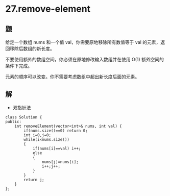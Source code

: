 # 27.remove-element

## 题

给定一个数组 nums 和一个值 val，你需要原地移除所有数值等于 val 的元素，返回移除后数组的新长度。

不要使用额外的数组空间，你必须在原地修改输入数组并在使用 O(1) 额外空间的条件下完成。

元素的顺序可以改变。你不需要考虑数组中超出新长度后面的元素。

## 解

- 双指针法
```
class Solution {
public:
    int removeElement(vector<int>& nums, int val) {
        if(nums.size()==0) return 0;
        int i=0,j=0;
        while(i<nums.size())
        {
            if(nums[i]==val) i++;
            else
            {
                nums[j]=nums[i];
                i++;j++;
            }
        }
        return j;
    }
};
```
